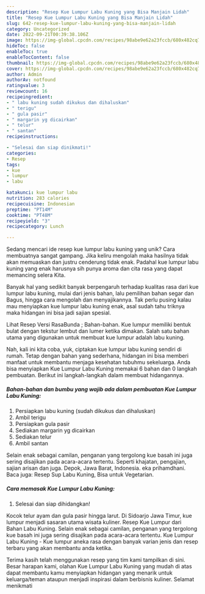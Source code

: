 ```yaml
---
description: "Resep Kue Lumpur Labu Kuning yang Bisa Manjain Lidah"
title: "Resep Kue Lumpur Labu Kuning yang Bisa Manjain Lidah"
slug: 642-resep-kue-lumpur-labu-kuning-yang-bisa-manjain-lidah
category: Uncategorized
date: 2022-09-21T00:39:38.106Z
image: https://img-global.cpcdn.com/recipes/98abe9e62a23fccb/680x482cq70/kue-lumpur-labu-kuning-foto-resep-utama.jpg
hideToc: false
enableToc: true
enableTocContent: false
thumbnail: https://img-global.cpcdn.com/recipes/98abe9e62a23fccb/680x482cq70/kue-lumpur-labu-kuning-foto-resep-utama.jpg
cover: https://img-global.cpcdn.com/recipes/98abe9e62a23fccb/680x482cq70/kue-lumpur-labu-kuning-foto-resep-utama.jpg
author: Admin
authorAv: notfound
ratingvalue: 3
reviewcount: 16
recipeingredient:
- " labu kuning sudah dikukus dan dihaluskan"
- " terigu"
- " gula pasir"
- " margarin yg dicairkan"
- " telur"
- " santan"
recipeinstructions:

- "Selesai dan siap dinikmati!"
categories:
- Resep
tags:
- kue
- lumpur
- labu

katakunci: kue lumpur labu 
nutrition: 283 calories
recipecuisine: Indonesian
preptime: "PT14M"
cooktime: "PT48M"
recipeyield: "3"
recipecategory: Lunch

---
```





Sedang mencari ide resep kue lumpur labu kuning yang unik? Cara membuatnya sangat gampang. Jika keliru mengolah maka hasilnya tidak akan memuaskan dan justru cenderung tidak enak. Padahal kue lumpur labu kuning yang enak harusnya sih punya aroma dan cita rasa yang dapat memancing selera Kita.





Banyak hal yang sedikit banyak berpengaruh terhadap kualitas rasa dari kue lumpur labu kuning, mulai dari jenis bahan, lalu pemilihan bahan segar dan Bagus, hingga cara mengolah dan menyajikannya. Tak perlu pusing kalau mau menyiapkan kue lumpur labu kuning enak,      asal sudah tahu triknya maka hidangan ini bisa jadi sajian spesial.














Lihat Resep Versi RasaBunda ; Bahan-bahan. Kue lumpur memiliki bentuk bulat dengan tekstur lembut dan lumer ketika dimakan. Salah satu bahan utama yang digunakan untuk membuat kue lumpur adalah labu kuning.






Nah, kali ini kita coba, yuk, ciptakan kue lumpur labu kuning sendiri di rumah. Tetap dengan bahan yang sederhana, hidangan ini bisa memberi manfaat untuk membantu menjaga kesehatan tubuhmu sekeluarga. Anda bisa menyiapkan Kue Lumpur Labu Kuning memakai 6 bahan dan 0 langkah pembuatan. Berikut ini langkah-langkah dalam membuat hidangannya.

<!--inarticleads1-->

##### Bahan-bahan dan bumbu yang wajib ada dalam pembuatan Kue Lumpur Labu Kuning:

1. Persiapkan  labu kuning (sudah dikukus dan dihaluskan)
1. Ambil  terigu
1. Persiapkan  gula pasir
1. Sediakan  margarin yg dicairkan
1. Sediakan  telur
1. Ambil  santan


Selain enak sebagai camilan, penganan yang tergolong kue basah ini juga sering disajikan pada acara-acara tertentu. Seperti khajatan, pengajian, sajian arisan dan juga. Depok, Jawa Barat, Indonesia. eka prihamdhani. Baca juga: Resep Sup Labu Kuning, Bisa untuk Vegetarian. 

<!--inarticleads2-->

##### Cara memasak Kue Lumpur Labu Kuning:


1. Selesai dan siap dihidangkan!

Kocok telur ayam dan gula pasir hingga larut. Di Sidoarjo Jawa Timur, kue lumpur menjadi sasaran utama wisata kuliner. Resep Kue Lumpur dari Bahan Labu Kuning. Selain enak sebagai camilan, penganan yang tergolong kue basah ini juga sering disajikan pada acara-acara tertentu. Kue Lumpur Labu Kuning - Kue lumpur aneka rasa dengan banyak varian jenis dan resep terbaru yang akan membantu anda ketika. 

Terima kasih telah menggunakan resep yang tim kami tampilkan di sini. Besar harapan kami, olahan Kue Lumpur Labu Kuning yang mudah di atas dapat membantu kamu menyiapkan hidangan yang menarik untuk keluarga/teman ataupun menjadi inspirasi dalam berbisnis kuliner. Selamat menikmati
